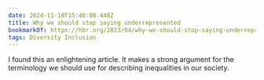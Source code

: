 ```yaml
---
date: 2024-11-18T15:46:00.448Z
title: Why we should stop saying underrepresented
bookmarkOf: https://hbr.org/2023/04/why-we-should-stop-saying-underrepresented
tags: Diversity Inclusion
---
```


I found this an enlightening article. It makes a strong argument for the terminology we should use for describing inequalities in our society.
